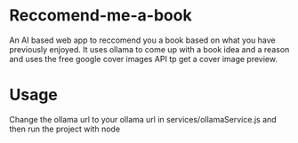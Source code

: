 # Reccomend-me-a-book
An AI based web app to reccomend you a book based on what you have previously enjoyed. It uses ollama to come up with a book idea and a reason and uses the free google cover images API tp get a cover image preview.
# Usage
Change the ollama url to your ollama url in services/ollamaService.js and then run the project with node